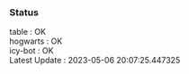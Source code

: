 ### Status


table : OK  
hogwarts : OK  
icy-bot : OK  
Latest Update : 2023-05-06 20:07:25.447325
